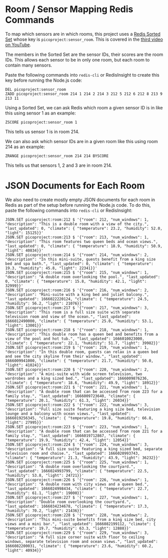 # Room / Sensor Mapping Redis Commands

To map which sensors are in which rooms, this project uses a [Redis Sorted Set](https://www.youtube.com/watch?v=MUKlxdBQZ7g) whose key is `picoproject:sensor_room`.  This is covered in the [third video on YouTube](https://www.youtube.com/watch?v=0vw_vhouca8).

The members in the Sorted Set are the sensor IDs, their scores are the room IDs.  This allows each sensor to be in only one room, but each room to contain many sensors.

Paste the following commands into `redis-cli` or RedisInsight to create this key before running the Node.js code:

```
DEL picoproject:sensor_room
ZADD picoproject:sensor_room 214 1 214 2 214 3 212 5 212 6 212 8 213 9 213 11
```

Using a Sorted Set, we can ask Redis which room a given sensor ID is in like this using sensor 1 as an example:

```
ZSCORE picoproject:sensor_room 1
```

This tells us sensor 1 is in room 214.  

We can also ask which sensor IDs are in a given room like this using room 214 as an example:

```
ZRANGE picoproject:sensor_room 214 214 BYSCORE
```

This tells us that sensors 1, 2 and 3 are in room 214.

# JSON Documents for Each Room

We also need to create mostly empty JSON documents for each room in Redis as part of the setup before running the Node.js code.  To do this, paste the following commands into `redis-cli` or RedisInsight:

```
JSON.SET picoproject:room:212 $ '{"room": 212, "num_windows": 1, "description": "This is a double room with a view of the city.", "last_updated": 0, "climate": { "temperature": 23.2, "humidity": 52.0, "light": 15125}}'
JSON.SET picoproject:room:213 $ '{"room": 213, "num_windows": 1, "description": "This room features two queen beds and ocean views.", "last_updated": 0, "climate": { "temperature": 18.9, "humidity": 50.9, "light": 40834}}'
JSON.SET picoproject:room:214 $ '{"room": 214, "num_windows": 2, "description": "In this mini-suite, guests benefit from a king size bed and spa bath.", "last_updated": 0, "climate": { "temperature": 19.3, "humidity": 45.8, "light": 22341}}'
JSON.SET picoproject:room:215 $ '{"room": 215, "num_windows": 1, "description": "A double room overlooking the pool.", "last_updated": 0, "climate": { "temperature": 15.8, "humidity": 42.1, "light": 32999}}'
JSON.SET picoproject:room:216 $ '{"room": 216, "num_windows": 2, "description": "Mini-suite with a king bed and juliet balcony.", "last_updated": 1666022220124, "climate": { "temperature": 24.5, "humidity": 56.2, "light": 21076}}'
JSON.SET picoproject:room:217 $ '{"room": 217, "num_windows": 3, "description": "This room is a full size suite with separate television room and view of the ocean.", "last_updated": 1666012490000, "climate": { "temperature": 25.0, "humidity": 53.1, "light": 13001}}'
JSON.SET picoproject:room:218 $ '{"room": 218, "num_windows": 1, "description": "This double room has a queen bed and benefits from a view of the pool and hot tub.", "last_updated": 1666010023000, "climate": { "temperature": 22.1, "humidity": 51.7, "light": 39982}}'
JSON.SET picoproject:room:219 $ '{"room": 219, "num_windows": 1, "description": "In this double room, guests can relax in a queen bed and see the city skyline from their window.", "last_updated": 1666009941000, "climate": { "temperature": 21.7, "humidity": 50.0, "light": 41024}}'
JSON.SET picoproject:room:220 $ '{"room": 220, "num_windows": 2, "description": "A mini-suite with wide screen television, two wardrobes and a king sized bed.", "last_updated": 1666009876236, "climate": { "temperature": 18.6, "humidity": 49.9, "light": 18912}}'
JSON.SET picoproject:room:221 $ '{"room": 221, "num_windows": 1, "description": "A double room that can be accessed from room 223 for a family stay.", "last_updated": 1666009723640, "climate": { "temperature": 20.1, "humidity": 61.3, "light": 26034}}'
JSON.SET picoproject:room:222 $ '{"room": 222, "num_windows": 3, "description": "Full size suite featuring a king size bed, television lounge and a balcony with ocean views.", "last_updated": 1666019256345, "climate": { "temperature": 19.8, "humidity": 66.8, "light": 27995}}'
JSON.SET picoproject:room:223 $ '{"room": 223, "num_windows": 1, "description": "A double room that can be accessed from room 221 for a family stay.", "last_updated": 1666019712867, "climate": { "temperature": 19.9, "humidity": 42.4, "light": 12054}}'
JSON.SET picoproject:room:224 $ '{"room": 224, "num_windows": 3, "description": "A full size suite featuring a king sized bed, separate television room and chaise.", "last_updated": 1666020993743, "climate": { "temperature": 21.3, "humidity": 43.9, "light": 36232}}'
JSON.SET picoproject:room:225 $ '{"room": 225, "num_windows": 1, "description": "A double room overlooking the courtyard.", "last_updated": 1666024993799, "climate": { "temperature": 22.5, "humidity": 53.8, "light": 24721}}'
JSON.SET picoproject:room:226 $ '{"room": 226, "num_windows": 1, "description": "A double room with city views and a queen bed.", "last_updated": 1666024998434, "climate": { "temperature": 22.7, "humidity": 61.1, "light": 19000}}'
JSON.SET picoproject:room:227 $ '{"room": 227, "num_windows": 1, "description": "Double room overlooking the courtyard.", "last_updated": 1666034234678, "climate": { "temperature": 17.3, "humidity": 70.2, "light": 21436}}'
JSON.SET picoproject:room:228 $ '{"room": 228, "num_windows": 2, "description": "This mini-suite benefits from a king size bed, city views and a mini bar.", "last_updated": 1666082199112, "climate": { "temperature": 19.7, "humidity": 63.3, "light": 12888}}'
JSON.SET picoproject:room:229 $ '{"room": 229, "num_windows": 3, "description": "A full size corner suite with floor to ceiling windows, separate television room and ocean views.", "last_updated": 1666082200031, "climate": { "temperature": 23.6, "humidity": 60.2, "light": 40934}}'
```

